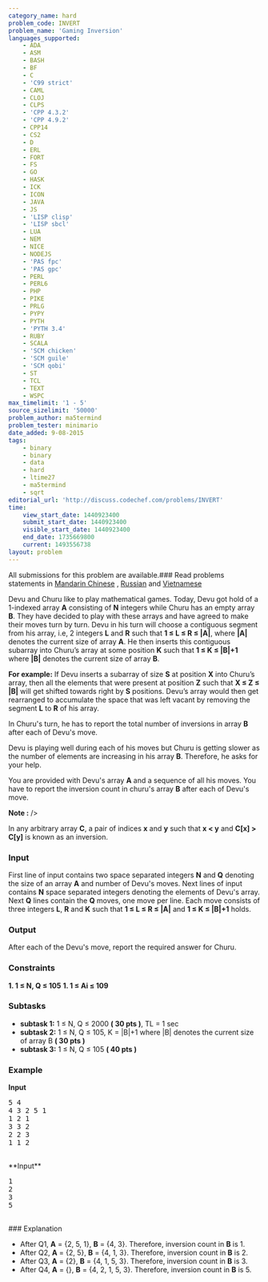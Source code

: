 ```yaml
---
category_name: hard
problem_code: INVERT
problem_name: 'Gaming Inversion'
languages_supported:
    - ADA
    - ASM
    - BASH
    - BF
    - C
    - 'C99 strict'
    - CAML
    - CLOJ
    - CLPS
    - 'CPP 4.3.2'
    - 'CPP 4.9.2'
    - CPP14
    - CS2
    - D
    - ERL
    - FORT
    - FS
    - GO
    - HASK
    - ICK
    - ICON
    - JAVA
    - JS
    - 'LISP clisp'
    - 'LISP sbcl'
    - LUA
    - NEM
    - NICE
    - NODEJS
    - 'PAS fpc'
    - 'PAS gpc'
    - PERL
    - PERL6
    - PHP
    - PIKE
    - PRLG
    - PYPY
    - PYTH
    - 'PYTH 3.4'
    - RUBY
    - SCALA
    - 'SCM chicken'
    - 'SCM guile'
    - 'SCM qobi'
    - ST
    - TCL
    - TEXT
    - WSPC
max_timelimit: '1 - 5'
source_sizelimit: '50000'
problem_author: ma5termind
problem_tester: minimario
date_added: 9-08-2015
tags:
    - binary
    - binary
    - data
    - hard
    - ltime27
    - ma5termind
    - sqrt
editorial_url: 'http://discuss.codechef.com/problems/INVERT'
time:
    view_start_date: 1440923400
    submit_start_date: 1440923400
    visible_start_date: 1440923400
    end_date: 1735669800
    current: 1493556738
layout: problem
---
```

All submissions for this problem are available.###  Read problems statements in [Mandarin Chinese](http://www.codechef.com/download/translated/LTIME27/mandarin/INVERT.pdf) , [Russian](http://www.codechef.com/download/translated/LTIME27/russian/INVERT.pdf) and [Vietnamese](http://www.codechef.com/download/translated/LTIME27/vietnamese/INVERT.pdf)

Devu and Churu like to play mathematical games. Today, Devu got hold of a 1-indexed array **A** consisting of **N** integers while Churu has an empty array **B**. They have decided to play with these arrays and have agreed to make their moves turn by turn. Devu in his turn will choose a contiguous segment from his array, i.e, 2 integers **L** and **R** such that **1 ≤ L ≤ R ≤ |A|**, where **|A|** denotes the current size of array **A**. He then inserts this contiguous subarray into Churu’s array at some position **K** such that **1 ≤ K ≤ |B|+1** where **|B|** denotes the current size of array **B**.

**For example:** If Devu inserts a subarray of size **S** at position **X** into Churu’s array, then all the elements that were present at position **Z** such that **X ≤ Z ≤ |B|** will get shifted towards right by **S** positions. Devu’s array would then get rearranged to accumulate the space that was left vacant by removing the segment **L** to **R** of his array.

In Churu's turn, he has to report the total number of inversions in array **B** after each of Devu's move.

Devu is playing well during each of his moves but Churu is getting slower as the number of elements are increasing in his array **B**. Therefore, he asks for your help.

You are provided with Devu's array **A** and a sequence of all his moves. You have to report the inversion count in churu's array **B** after each of Devu's move.

**Note :** 
/>

In any arbitrary array **C**, a pair of indices **x** and **y** such that **x < y** and **C\[x\] > C\[y\]** is known as an inversion.

### Input

First line of input contains two space separated integers **N** and **Q** denoting the size of an array **A** and number of Devu's moves. Next lines of input contains **N** space separated integers denoting the elements of Devu's array. Next **Q** lines contain the **Q** moves, one move per line. Each move consists of three integers **L**, **R** and **K** such that **1 ≤ L ≤ R ≤ |A|** and **1 ≤ K ≤ |B|+1** holds.

### Output

After each of the Devu's move, report the required answer for Churu.

### Constraints

**1. 1 ≤ N, Q ≤ 105** 
**1. 1 ≤ Ai ≤ 109** 
### Subtasks

- **subtask 1:** 1 ≤ N, Q ≤ 2000 **( 30 pts )**, TL = 1 sec
- **subtask 2:** 1 ≤ N, Q ≤ 105, K = |B|+1 where |B| denotes the current size of array B **( 30 pts )**
- **subtask 3:** 1 ≤ N, Q ≤ 105 **( 40 pts )**

### Example

**Input**

<pre>
5 4
4 3 2 5 1
1 2 1
3 3 2
2 2 3
1 1 2

</pre>**Input**
<pre>
1
2
3
5

</pre>### Explanation
- After Q1, **A** = {2, 5, 1}, **B** = {4, 3}. Therefore, inversion count in **B** is 1.
- After Q2, **A** = {2, 5}, **B** = {4, 1, 3}. Therefore, inversion count in **B** is 2.
- After Q3, **A** = {2}, **B** = {4, 1, 5, 3}. Therefore, inversion count in **B** is 3.
- After Q4, **A** = {}, **B** = {4, 2, 1, 5, 3}. Therefore, inversion count in **B** is 5.
